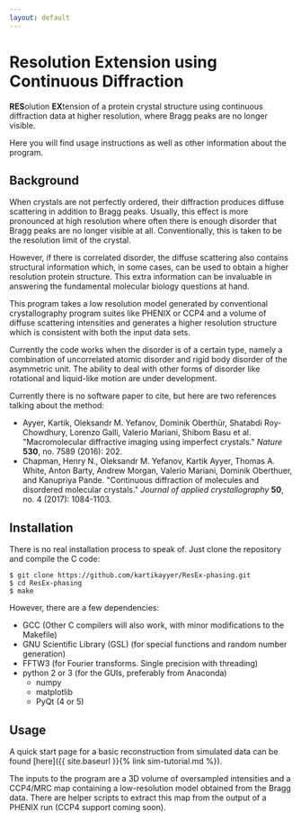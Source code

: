 ```yaml
---
layout: default
---
```


# Resolution Extension using Continuous Diffraction

**RES**olution **EX**tension of a protein crystal structure using continuous diffraction data at higher resolution, where Bragg peaks are no longer visible.

Here you will find usage instructions as well as other information about the program.

## Background
When crystals are not perfectly ordered, their diffraction produces diffuse scattering in addition to Bragg peaks. Usually, this effect is more pronounced at high resolution where often there is enough disorder that Bragg peaks are no longer visible at all. Conventionally, this is taken to be the resolution limit of the crystal.

However, if there is correlated disorder, the diffuse scattering also contains structural information which, in some cases, can be used to obtain a higher resolution protein structure. This extra information can be invaluable in answering the fundamental molecular biology questions at hand.

This program takes a low resolution model generated by conventional crystallography program suites like PHENIX or CCP4 and a volume of diffuse scattering intensities and generates a higher resolution structure which is consistent with both the input data sets.

Currently the code works when the disorder is of a certain type, namely a combination of uncorrelated atomic disorder and rigid body disorder of the asymmetric unit. The ability to deal with other forms of disorder like rotational and liquid-like motion are under development.

Currently there is no software paper to cite, but here are two references talking about the method:

 * Ayyer, Kartik, Oleksandr M. Yefanov, Dominik Oberthür, Shatabdi Roy-Chowdhury, Lorenzo Galli, Valerio Mariani, Shibom Basu et al. "Macromolecular diffractive imaging using imperfect crystals." *Nature* **530**, no. 7589 (2016): 202.
 * Chapman, Henry N., Oleksandr M. Yefanov, Kartik Ayyer, Thomas A. White, Anton Barty, Andrew Morgan, Valerio Mariani, Dominik Oberthuer, and Kanupriya Pande. "Continuous diffraction of molecules and disordered molecular crystals." *Journal of applied crystallography* **50**, no. 4 (2017): 1084-1103.

## Installation
There is no real installation process to speak of. Just clone the repository and compile the C code:
```
$ git clone https://github.com/kartikayyer/ResEx-phasing.git
$ cd ResEx-phasing
$ make
```
However, there are a few dependencies:
 * GCC (Other C compilers will also work, with minor modifications to the Makefile)
 * GNU Scientific Library (GSL) (for special functions and random number generation)
 * FFTW3 (for Fourier transforms. Single precision with threading)
 * python 2 or 3 (for the GUIs, preferably from Anaconda)
    * numpy
    * matplotlib
	* PyQt (4 or 5)

## Usage
A quick start page for a basic reconstruction from simulated data can be found [here]({{ site.baseurl }}{% link sim-tutorial.md %}).

The inputs to the program are a 3D volume of oversampled intensities and a CCP4/MRC map containing a low-resolution model obtained from the Bragg data. There are helper scripts to extract this map from the output of a PHENIX run (CCP4 support coming soon).

